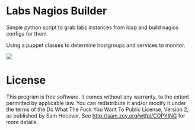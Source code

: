 Labs Nagios Builder
===================
Simple python script to grab labs instances from ldap and build nagios configs
for them.

Using a puppet classes to determine hostgroups and services to monitor.

![](https://secure.travis-ci.org/damianzaremba/labsnagiosbuilder.png?branch=master)

License
=======
This program is free software. It comes without any warranty, to
the extent permitted by applicable law. You can redistribute it
and/or modify it under the terms of the Do What The Fuck You Want
To Public License, Version 2, as published by Sam Hocevar. See
http://sam.zoy.org/wtfpl/COPYING for more details.
